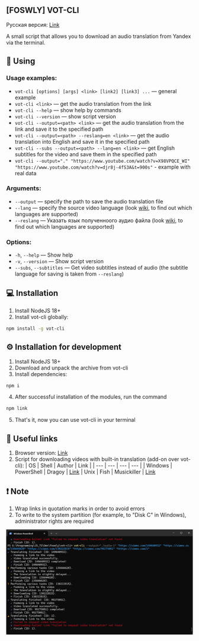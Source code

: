 ## [FOSWLY] VOT-CLI

Русская версия: [Link](https://github.com/FOSWLY/vot-cli/blob/main/README.md)

A small script that allows you to download an audio translation from Yandex via the terminal.

## 📖 Using
### Usage examples:
  - `vot-cli [options] [args] <link> [link2] [link3] ...` — general example
  - `vot-cli <link>` — get the audio translation from the link
  - `vot-cli --help` — show help by commands
  - `vot-cli --version` — show script version
  - `vot-cli --output=<path> <link>` — get the audio translation from the link and save it to the specified path
  - `vot-cli --output=<path> --reslang=en <link>` — get the audio translation into English and save it in the specified path
  - `vot-cli --subs --output=<path> --lang=en <link>` — get English subtitles for the video and save them in the specified path
  - `vot-cli --output="." "https://www.youtube.com/watch?v=X98VPQCE_WI" "https://www.youtube.com/watch?v=djr8j-4fS3A&t=900s"` - example with real data

### Arguments:
  - `--output` — specify the path to save the audio translation file
  - `--lang` — specify the source video language (look [wiki](https://github.com/FOSWLY/vot-cli/wiki/%5BEN%5D-Supported-langs), to find out which languages are supported)
  - `--reslang` — Указать язык полученноого аудио файла (look [wiki](https://github.com/FOSWLY/vot-cli/wiki/%5BEN%5D-Supported-langs), to find out which languages are supported)

### Options:
  - `-h`, `--help` — Show help
  - `-v`, `--version` — Show script version
  - `--subs`, `--subtitles` — Get video subtitles instead of audio (the subtitle language for saving is taken from `--reslang`)

## 💻 Installation
1. Install NodeJS 18+
2. Install vot-cli globally:
```bash
npm install -g vot-cli
```

## ⚙️ Installation for development
1. Install NodeJS 18+
2. Download and unpack the archive from vot-cli
3. Install dependencies:
```bash
npm i
```
4. After successful installation of the modules, run the command
```bash
npm link
```
5. That's it, now you can use vot-cli in your terminal

## 📁 Useful links
1. Browser version: [Link](https://github.com/ilyhalight/voice-over-translation)
2. Script for downloading videos with built-in translation (add-on over vot-cli):
    | OS | Shell | Author | Link |
    | --- | --- | --- | --- |
    | Windows | PowerShell | Dragoy | [Link](https://github.com/FOSWLY/vot-cli/tree/main/scripts)
    | Unix | Fish | Musickiller | [Link](https://gitlab.com/musickiller/fishy-voice-over/)

## ❗ Note
1. Wrap links in quotation marks in order to avoid errors
2. To write to the system partition (for example, to "Disk C" in Windows), administrator rights are required

![example btn](https://github.com/FOSWLY/vot-cli/blob/main/img/example.png "example")